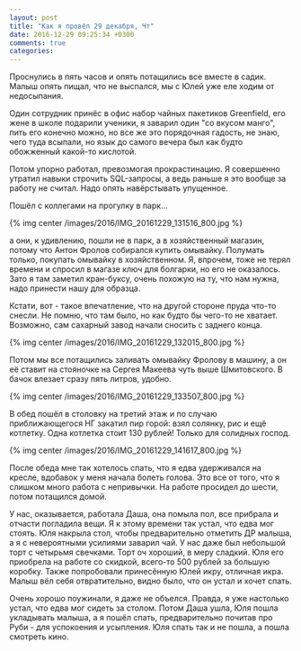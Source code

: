 ```yaml
---
layout: post
title: "Как я провёл 29 декабря, Чт"
date: 2016-12-29 09:25:34 +0300
comments: true
categories: 
---
```

Проснулись в пять часов и опять потащились все вместе в садик. Малыш опять пищал, что не выспался, мы с Юлей уже еле ходим от недосыпания.

Один сотрудник принёс в офис набор чайных пакетиков Greenfield, его жене в школе подарили ученики, я заварил один "со вкусом манго", пить его конечно можно, но все же это порядочная гадость, не знаю, чего туда всыпали, но язык до самого вечера был как будто обожженный какой-то кислотой.

Потом упорно работал, превозмогая прокрастинацию. Я совершенно утратил навыки строчить SQL-запросы, а ведь раньше я это вообще за работу не считал. Надо опять навёрстывать упущенное.

Пошёл с коллегами на прогулку в парк... 

{% img center /images/2016/IMG_20161229_131516_800.jpg %}

а они, к удивлению, пошли не в парк, а в хозяйственный магазин, потому что Антон Фролов собирался купить омывайку. Полумать только, покупать омывайку в хозяйственном. Я, впрочем, тоже не терял времени и спросил в магазе ключ для болгарки, но его не оказалось. Зато я там заметил кран-буксу, очень похожую на ту, что нам нужна, надо принести нашу для образца. 

Кстати, вот - такое впечатление, что на другой стороне пруда что-то снесли. Не помню, что там было, но как будто бы чего-то не хватает. Возможно, сам сахарный завод начали сносить с заднего конца.

{% img center /images/2016/IMG_20161229_132015_800.jpg %}

Потом мы все потащились заливать омывайку Фролову в машину, а он её ставит на стояночке на Сергея Макеева чуть выше Шмитовского. В бачок влезает сразу пять литров, удобно.

{% img center /images/2016/IMG_20161229_133507_800.jpg %}

В обед пошёл в столовку на третий этаж и по случаю приближающегося НГ закатил пир горой: взял солянку, рис и ещё котлетку. Одна котлетка стоит 130 рублей! Только для солидных господ.

{% img center /images/2016/IMG_20161229_141617_800.jpg %}

После обеда мне так хотелось спать, что я едва удерживался на кресле, вдобавок у меня начала болеть голова. Это все от того, что я слишком много работа с непривычки. На работе просидел до шести, потом потащился домой.

У нас, оказывается, работала Даша, она помыла пол, все прибрала и отчасти погладила вещи. Я к этому времени так устал, что едва мог стоять. Юля накрыла стол, чтобы предварительно отметить ДР малыша, а я с невероятными усилиями заварил чай. У нас даже был небольшой торт с четырьмя свечками. Торт оч хороший, в меру сладкий. Юля его приобрела на работе со скидкой, всего-то 500 рублей за большую коробку. Также попробовали принесённую Юлей икру, отличная икра. Малыш вёл себя отвратительно, видно было, что он устал и хочет спать. 

Очень хорошо поужинали, я даже не объелся. Правда, я уже настолько устал, что едва мог сидеть за столом. Потом Даша ушла, Юля пошла укладывать малыша, а я пошёл спать, предварительно почитав про Руби - для успокоения и усыпления. Юля спать так и не пошла, а пошла смотреть кино. 